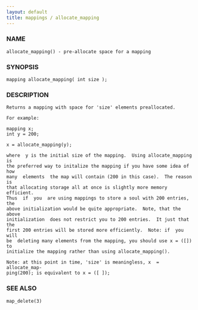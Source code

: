 ```yaml
---
layout: default
title: mappings / allocate_mapping
---
```


### NAME

    allocate_mapping() - pre-allocate space for a mapping

### SYNOPSIS

    mapping allocate_mapping( int size );

### DESCRIPTION

    Returns a mapping with space for 'size' elements preallocated.

    For example:

    mapping x;
    int y = 200;

    x = allocate_mapping(y);

    where  y is the initial size of the mapping.  Using allocate_mapping is
    the preferred way to initalize the mapping if you have some idea of how
    many  elements  the map will contain (200 in this case).  The reason is
    that allocating storage all at once is slightly more memory  efficient.
    Thus  if  you  are using mappings to store a soul with 200 entries, the
    above initialization would be quite appropriate.  Note, that the  above
    initialization  does not restrict you to 200 entries.  It just that the
    first 200 entries will be stored more efficiently.  Note: if  you  will
    be  deleting many elements from the mapping, you should use x = ([]) to
    initialize the mapping rather than using allocate_mapping().

    Note: at this point in time, 'size' is meaningless, x  =  allocate_map‐
    ping(200); is equivalent to x = ([ ]);

### SEE ALSO

    map_delete(3)
